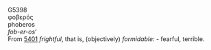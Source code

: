 <body>
  <p>G5398<br>  φοβερός  <br> phoberos  <br><i>fob-er-os‘ </i><br>From <a href="g5401.htm">5401</a>  <i>frightful</i>, that is, (objectively) <i>formidable:</i> - fearful, terrible.<br></p>
 </body>